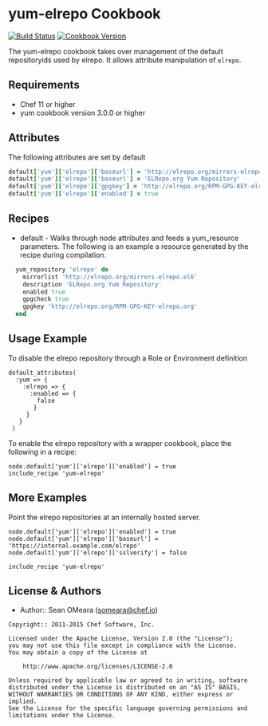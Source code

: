 yum-elrepo Cookbook
============
[![Build Status](https://travis-ci.org/chef-cookbooks/yum-elrepo.svg?branch=master)](http://travis-ci.org/chef-cookbooks/yum-elrepo)
[![Cookbook Version](https://img.shields.io/cookbook/v/yum-elrepo.svg)](https://supermarket.chef.io/cookbooks/yum-elrepo)

The yum-elrepo cookbook takes over management of the default
repositoryids used by elrepo. It allows attribute manipulation of
`elrepo`.

Requirements
------------
* Chef 11 or higher
* yum cookbook version 3.0.0 or higher

Attributes
----------
The following attributes are set by default

``` ruby
default['yum']['elrepo']['baseurl'] = 'http://elrepo.org/mirrors-elrepo.el6'
default['yum']['elrepo']['baseurl'] = 'ELRepo.org Yum Repository'
default['yum']['elrepo']['gpgkey'] = 'http://elrepo.org/RPM-GPG-KEY-elrepo.org'
default['yum']['elrepo']['enabled'] = true
```

Recipes
-------
* default - Walks through node attributes and feeds a yum_resource
  parameters. The following is an example a resource generated by the
  recipe during compilation.

```ruby
  yum_repository 'elrepo' do
    mirrorlist 'http://elrepo.org/mirrors-elrepo.el6'
    description 'ELRepo.org Yum Repository'
    enabled true
    gpgcheck true
    gpgkey 'http://elrepo.org/RPM-GPG-KEY-elrepo.org'
  end
```

Usage Example
-------------
To disable the elrepo repository through a Role or Environment definition

```
default_attributes(
  :yum => {
    :elrepo => {
      :enabled => {
        false
       }
     }
   }
 )
```

To enable the elrepo repository with a wrapper cookbook, place
the following in a recipe:

```
node.default['yum']['elrepo']['enabled'] = true
include_recipe 'yum-elrepo'
```

More Examples
-------------
Point the elrepo repositories at an internally hosted server.

```
node.default['yum']['elrepo']['enabled'] = true
node.default['yum']['elrepo']['baseurl'] = 'https://internal.example.com/elrepo'
node.default['yum']['elrepo']['sslverify'] = false

include_recipe 'yum-elrepo'
```

License & Authors
-----------------
- Author:: Sean OMeara (<someara@chef.io>)

```text
Copyright:: 2011-2015 Chef Software, Inc.

Licensed under the Apache License, Version 2.0 (the "License");
you may not use this file except in compliance with the License.
You may obtain a copy of the License at

    http://www.apache.org/licenses/LICENSE-2.0

Unless required by applicable law or agreed to in writing, software
distributed under the License is distributed on an "AS IS" BASIS,
WITHOUT WARRANTIES OR CONDITIONS OF ANY KIND, either express or implied.
See the License for the specific language governing permissions and
limitations under the License.
```
